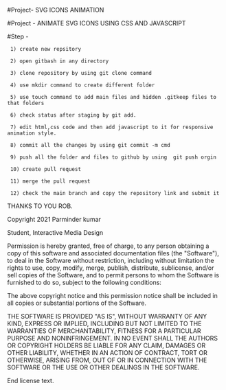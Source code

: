 #Project- SVG ICONS ANIMATION

#Project - ANIMATE SVG ICONS USING CSS AND JAVASCRIPT

#Step -

     1) create new repsitory
     
     2) open gitbash in any directory 
     
     3) clone repository by using git clone command
     
     4) use mkdir command to create different folder 
     
     5) use touch command to add main files and hidden .gitkeep files to that folders
     
     6) check status after staging by git add. 
     
     7) edit html,css code and then add javascript to it for responsive animation style.
                          
     8) commit all the changes by using git commit -m cmd
    
     9) push all the folder and files to github by using  git push orgin 
    
     10) create pull request 
     
     11) merge the pull request 
     
     12) check the main branch and copy the repository link and submit it 

THANKS TO YOU ROB.

Copyright 2021 Parminder kumar

Student, Interactive Media Design


Permission is hereby granted, free of charge, to any person obtaining a copy of this software and associated documentation files (the "Software"), to deal in the Software without restriction, including without limitation the rights to use, copy, modify, merge, publish, distribute, sublicense, and/or sell copies of the Software, and to permit persons to whom the Software is furnished to do so, subject to the following conditions:

The above copyright notice and this permission notice shall be included in all copies or substantial portions of the Software.

THE SOFTWARE IS PROVIDED "AS IS", WITHOUT WARRANTY OF ANY KIND, EXPRESS OR IMPLIED, INCLUDING BUT NOT LIMITED TO THE WARRANTIES OF MERCHANTABILITY, FITNESS FOR A PARTICULAR PURPOSE AND NONINFRINGEMENT. IN NO EVENT SHALL THE AUTHORS OR COPYRIGHT HOLDERS BE LIABLE FOR ANY CLAIM, DAMAGES OR OTHER LIABILITY, WHETHER IN AN ACTION OF CONTRACT, TORT OR OTHERWISE, ARISING FROM, OUT OF OR IN CONNECTION WITH THE SOFTWARE OR THE USE OR OTHER DEALINGS IN THE SOFTWARE.

End license text.
